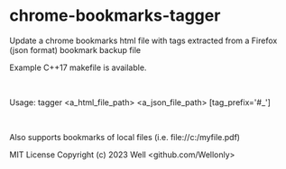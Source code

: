 # chrome-bookmarks-tagger
Update a chrome bookmarks html file with tags extracted from a Firefox (json format) bookmark backup file

Example C++17 makefile is available.

<br/>

Usage: tagger <a_html_file_path> <a_json_file_path> [tag_prefix='#_']

<br/>

Also supports bookmarks of local files (i.e. file://c:/myfile.pdf)

MIT License Copyright (c) 2023 Well <github.com/Wellonly>